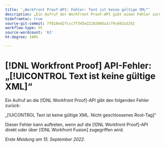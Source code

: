 ```yaml
---
title: '„Workfront Proof-API: Fehler: Text ist keine gültige XML“'
description: „Ein Aufruf der Workfront Proof-API gibt einen Fehler zurück.“
hidefromtoc: true
source-git-commit: 7f818ed2fccc7f345e22102605a2cf9c602a3242
workflow-type: ht
source-wordcount: '63'
ht-degree: 100%

---
```



# [!DNL Workfront Proof] API-Fehler: „[!UICONTROL Text ist keine gültige XML]“

<!--On WFP and WFF TOCs-->

Ein Aufruf an die [!DNL Workfront Proof]-API gibt den folgenden Fehler zurück:

„[!UICONTROL Text ist keine gültige XML. Nicht geschlossenes Root-Tag]“

Dieser Fehler kann auftreten, wenn auf die [!DNL Workfront Proof]-API direkt oder über [!DNL Workfront Fusion] zugegriffen wird.

_Erste Meldung am 15. September 2022._


